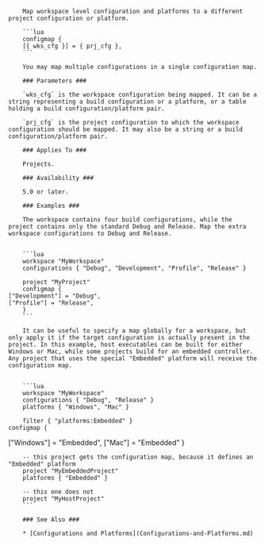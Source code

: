 		Map workspace level configuration and platforms to a different project configuration or platform.
		
		```lua
		configmap {
        [{ wks_cfg }] = { prj_cfg },
		```
		
		You may map multiple configurations in a single configuration map.
		
		### Parameters ###
		
		`wks_cfg` is the workspace configuration being mapped. It can be a string representing a build configuration or a platform, or a table holding a build configuration/platform pair.
		
		`prj_cfg` is the project configuration to which the workspace configuration should be mapped. It may also be a string or a build configuration/platform pair.
		
		### Applies To ###
		
		Projects.
		
		### Availability ###
		
		5.0 or later.
		
		### Examples ###
		
		The workspace contains four build configurations, while the project contains only the standard Debug and Release. Map the extra workspace configurations to Debug and Release.
		
		
		```lua
		workspace "MyWorkspace"
        configurations { "Debug", "Development", "Profile", "Release" }
		
		project "MyProject"
        configmap {
    ["Development"] = "Debug",
    ["Profile"] = "Release",
        }
		```
		
		It can be useful to specify a map globally for a workspace, but only apply it if the target configuration is actually present in the project. In this example, host executables can be built for either Windows or Mac, while some projects build for an embedded controller. Any project that uses the special "Embedded" platform will receive the configuration map.
		
		
		```lua
		workspace "MyWorkspace"
        configurations { "Debug", "Release" }
        platforms { "Windows", "Mac" }
		
        filter { "platforms:Embedded" }
    configmap {
["Windows"] = "Embedded",
["Mac"] = "Embedded"
    }
		
		-- this project gets the configuration map, because it defines an "Embedded" platform
		project "MyEmbeddedProject"
        platforms { "Embedded" }
		
		-- this one does not
		project "MyHostProject"
		```
		
		### See Also ###
		
		* [Configurations and Platforms](Configurations-and-Platforms.md)
		